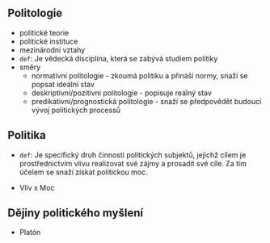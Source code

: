 ## Politologie
- politické teorie
- politické instituce
- mezinárodní vztahy
- `def`: Je vědecká disciplína, která se zabývá studiem politiky
- směry
  - normativní politologie - zkoumá politiku a přináší normy, snaží se popsat ideální stav
  - deskriptivní/pozitivní politologie - popisuje reálný stav
  - predikativní/prognostická politologie - snaží se předpovědět budoucí vývoj politických processů

## Politika
- `def`: Je specifický druh činnosti politických subjektů,
jejichž cílem je prostřednictvím vlivu realizovat své zájmy a prosadit své cíle. Za tím účelem se snaží získat politickou moc.

- Vliv x Moc

## Dějiny politického myšlení
- Platón
